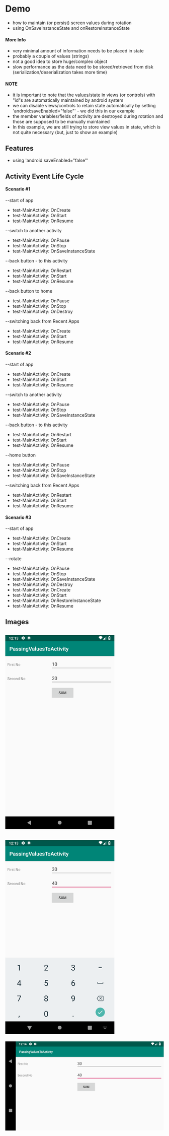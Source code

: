 # Demo
- how to maintain (or persist) screen values during rotation
- using OnSaveInstanceState and onRestoreInstanceState

#### More Info
- very minimal amount of information needs to be placed in state
- probably a couple of values (strings)
- not a good idea to store huge/complex object
- slow performance as the data need to be stored/retrieved from disk (serialization/deserialization takes more time)

#### NOTE
- it is important to note that the values/state in views (or controls) with "id"s are automatically maintained by android system 
- we can disable views/controls to retain state automatically by setting 'android:saveEnabled="false"' - we did this in our example
- the member variables/fields of activity are destroyed during rotation and those are supposed to be manually maintained
- In this example, we are still trying to store view values in state, which is not quite necessary (but, just to show an example)

## Features
- using 'android:saveEnabled="false"'
		
## Activity Event Life Cycle

#### Scenario #1

--start of app
- test-MainActivity: OnCreate
- test-MainActivity: OnStart
- test-MainActivity: OnResume

--switch to another activity
- test-MainActivity: OnPause
- test-MainActivity: OnStop
- test-MainActivity: OnSaveInstanceState

--back button - to this activity
- test-MainActivity: OnRestart
- test-MainActivity: OnStart
- test-MainActivity: OnResume

--back button to home 
- test-MainActivity: OnPause
- test-MainActivity: OnStop
- test-MainActivity: OnDestroy

--switching back from Recent Apps 
- test-MainActivity: OnCreate
- test-MainActivity: OnStart
- test-MainActivity: OnResume

#### Scenario #2

--start of app
- test-MainActivity: OnCreate
- test-MainActivity: OnStart
- test-MainActivity: OnResume

--switch to another activity
- test-MainActivity: OnPause
- test-MainActivity: OnStop
- test-MainActivity: OnSaveInstanceState

--back button - to this activity
- test-MainActivity: OnRestart
- test-MainActivity: OnStart
- test-MainActivity: OnResume

--home button
- test-MainActivity: OnPause
- test-MainActivity: OnStop
- test-MainActivity: OnSaveInstanceState

--switching back from Recent Apps 
- test-MainActivity: OnRestart
- test-MainActivity: OnStart
- test-MainActivity: OnResume

#### Scenario #3

--start of app
- test-MainActivity: OnCreate
- test-MainActivity: OnStart
- test-MainActivity: OnResume

--rotate
- test-MainActivity: OnPause
- test-MainActivity: OnStop
- test-MainActivity: OnSaveInstanceState
- test-MainActivity: OnDestroy
- test-MainActivity: OnCreate
- test-MainActivity: OnStart
- test-MainActivity: OnRestoreInstanceState
- test-MainActivity: OnResume

## Images

![01.png](images/01.png?raw=true "01.png")
---
![02.png](images/02.png?raw=true "02.png")
---
![03.png](images/03.png?raw=true "03.png")
